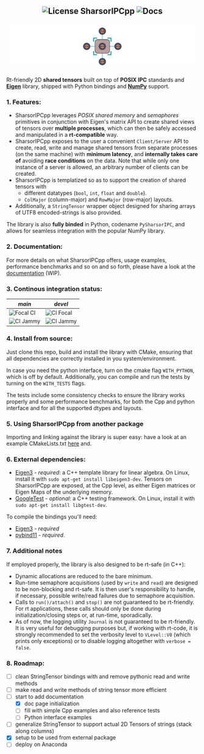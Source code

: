 <h2 align="center" style="text-decoration: none;"> <img src="https://img.shields.io/badge/License-GPLv2-purple.svg" alt="License"> SharsorIPCpp <img src="https://img.shields.io/badge/Docs-WIP-yellow" alt="Docs">

![icon.svg](docs/sphinx/source/_static/icon.svg)

</h2>

<!-- ![GitHub-Mark-Light](docs/icon-light.svg#gh-dark-mode-only)![GitHub-Mark-Dark](docs/icon-dark.svg#gh-light-mode-only) -->
Rt-friendly 2D **shared tensors** built on top of **POSIX IPC** standards and [**Eigen**](https://eigen.tuxfamily.org/index.php?title=Main_Page) library, shipped with Python bindings and [**NumPy**](https://numpy.org/) support.

### 1. Features:
- SharsorIPCpp leverages *POSIX* *shared memory* and *semaphores* primitives in conjunction with Eigen's matrix API to create shared views of tensors over **multiple processes**, which can then be safely accessed and manipulated in a **rt-compatible** way.
- SharsorIPCpp exposes to the user a convenient `Client/Server` API to create, read, write and manage shared tensors from separate processes (on the same machine) with **minimum latency**, and **internally takes care of** avoiding **race conditions** on the data. Note that while only one instance of a server is allowed, an arbitrary number of clients can be created.
- SharsorIPCpp is templatized so as to support the creation of shared tensors with
  - different datatypes (`bool`, `int`, `float` and `double`).
  - `ColMajor` (column-major) and `RowMajor` (row-major) layouts.
- Additionally, a `StringTensor` wrapper object designed for sharing arrays of UTF8 encoded-strings is also provided.

The library is also **fully binded** in Python, codename `PySharsorIPC`, and allows for seamless integration with the popular NumPy library.

### 2. Documentation: 

For more details on what SharsorIPCpp offers, usage examples, performance benchmarks and so on and so forth, please have a look at the [documentation](https://andrepatri.github.io/SharsorIPCpp/v0.1.0/index.html) (WIP).

### 3. Continous integration status: 

| *main* | *devel* |
|----------|----------|
| <img src="https://github.com/AndrePatri/SharsorIPCpp/actions/workflows/focal_CI_build_main.yml/badge.svg" alt="Focal CI">  | <img src="https://github.com/AndrePatri/SharsorIPCpp/actions/workflows/focal_CI_build_devel.yml/badge.svg" alt="CI Focal">  | 
| <img src="https://github.com/AndrePatri/SharsorIPCpp/actions/workflows/jammy_CI_build_main.yml/badge.svg" alt="CI Jammy">  | <img src="https://github.com/AndrePatri/SharsorIPCpp/actions/workflows/jammy_CI_build_devel.yml/badge.svg" alt="CI Jammy">  |


### 4. Install from source: 

Just clone this repo, build and install the library with CMake, ensuring that all dependencies are correctly installed in you system/environment. 

In case you need the python interface, turn on the cmake flag `WITH_PYTHON`, which is off by default. Additionally, you can compile and run the tests by turning on the `WITH_TESTS` flags. 

The tests include some consistency checks to ensure the library works properly and some performance benchmarks, for both the Cpp and python interface and for all the supported dtypes and layouts. 

### 5. Using SharsorIPCpp from another package 

Importing and linking against the library is super easy: have a look at an example CMakeLists.txt [here](docs/sphinx/source/_static/CMakeLists_example.txt) and.

### 6. External dependencies: 
- [Eigen3](https://eigen.tuxfamily.org/index.php?title=Main_Page) - *required*: a C++ template library for linear algebra. On Linux, install it with ```sudo apt-get install libeigen3-dev```. Tensors on SharsorIPCpp are exposed, at the Cpp level, as either Eigen matrices or Eigen Maps of the underlying memory.
- [GoogleTest](https://github.com/google/googletest) - *optional*: a C++ testing framework. On Linux, install it with ```sudo apt-get install libgtest-dev```.
<!-- - **Real-time library** (rt) - *required*: ```sudo apt-get install librt-dev```
- **pthread** - *required*: the POSIX Threads library. On Linux, install it with ```sudo apt-get install libpthread-stubs0-dev``` -->

To compile the bindings you'll need: 
- [Eigen3](https://eigen.tuxfamily.org/index.php?title=Main_Page) - *required*
- [pybind11](https://github.com/pybind/pybind11) - *required*. 

<!-- Run-time dependencies for the bindings:
- **linux-vdso**
- **librt**
- **libstdc++**
- **libgcc**
- **libc**
- **libpthread**
- **libm** -->

### 7. Additional notes
If employed properly, the library is also designed to be rt-safe (in C++):
- Dynamic allocations are reduced to the bare minimum.
- Run-time semaphore acquisitions (used by `write` and `read`) are designed to be non-blocking and rt-safe. It is then user's responsibility to handle, if necessary, possible write/read failures due to semaphore acquisition.
- Calls to `run()/attach()` and `stop()` are not guaranteed to be rt-friendly. For rt applications, these calls should only be done during initialization/closing steps or, at run-time, sporadically.
- As of now, the logging utility `Journal` is not guaranteed to be rt-friendly. It is very useful for debugging purposes but, if working with rt-code, it is strongly recommended to set the verbosity level to `VLevel::V0` (which prints only exceptions) or to disable logging altogether with `verbose = false`.

### 8. Roadmap:
- [ ] clean StringTensor bindings with and remove pythonic read and write methods
- [ ] make read and write methods of string tensor more efficient
- [ ] start to add documentation
  - [x] doc page initialization
  - [ ] fill with simple Cpp examples and also reference tests
  - [ ] Python interface examples
- [ ] generalize StringTensor to support actual 2D Tensors of strings (stack along columns)
- [x] setup to be used from external package
- [ ] deploy on Anaconda 
